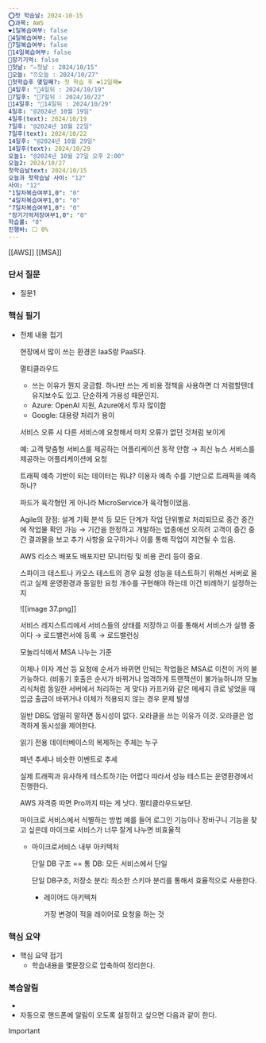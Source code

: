 ```yaml
---
⭕첫 학습날: 2024-10-15
⭕과목: AWS
❤1일복습여부: false
🧡4일복습여부: false
💛7일복습여부: false
💚14일복습여부: false
🧠장기기억: false
🛑첫날: "✏첫날 : 2024/10/15"
🛑오늘: "⏰오늘 : 2024/10/27"
🛑첫학습후 몇일째?: 첫 학습 후 ❤12일째❤
🛑4일후: "🥉4일뒤 : 2024/10/19"
🛑7일후: "🥈7일뒤 : 2024/10/22"
🛑14일후: "🥇14일뒤 : 2024/10/29"
4일후: "@2024년 10월 19일"
4일후(text): 2024/10/19
7일후: "@2024년 10월 22일"
7일후(text): 2024/10/22
14일후: "@2024년 10월 29일"
14일후(text): 2024/10/29
오늘1: "@2024년 10월 27일 오후 2:00"
오늘2: 2024/10/27
첫학습날text: 2024/10/15
오늘과 첫학습날 사이: "12"
사이: "12"
"1일차복습여부1,0": "0"
"4일차복습여부1,0": "0"
"7일차복습여부1,0": "0"
"장기기억저장여부1,0": "0"
학습률: "0"
진행바: ⬜ 0%
---
```

[[AWS]] [[MSA]]

### 단서 질문

- 질문1

### 핵심 필기

- 전체 내용 접기
    
    현장에서 많이 쓰는 환경은 IaaS랑 PaaS다.
    
      
    
    멀티클라우드
    
    - 쓰는 이유가 뭔지 궁금함. 하나만 쓰는 게 비용 정책을 사용하면 더 저렴할텐데 유지보수도 있고. 단순하게 가용성 때문인지.
    - Azure: OpenAI 지원, Azure에서 투자 많이함
    - Google: 대용량 처리가 용이
    
      
    
    서비스 오류 시 다른 서비스에 요청해서 마치 오류가 없던 것처럼 보이게
    
    예: 고객 맞춤형 서비스를 제공하는 어플리케이션 동작 안함 → 최신 뉴스 서비스를 제공하는 어플리케이션에 요청
    
      
    
    트래픽 예측 기반이 되는 데이터는 뭐냐? 이용자 예측 수를 기반으로 트래픽을 예측하나?
    
      
    
    파드가 육각형인 게 아니라 MicroService가 육각형이었음.
    
      
    
    Agile의 장점: 설계 기획 분석 등 모든 단계가 작업 단위별로 처리되므로 중간 중간에 작업물 확인 가능 → 기간을 한정하고 개발하는 업종에선 오히려 고객이 중간 중간 결과물을 보고 추가 사항을 요구하거나 이를 통해 작업이 지연될 수 있음.
    
      
    
    AWS 리소스 배포도 배포지만 모니터링 및 비용 관리 등이 중요.
    
      
    
    스파이크 테스트나 카오스 테스트의 경우 요청 성능을 테스트하기 위해선 서버로 올리고 실제 운영환경과 동일한 요청 개수를 구현해야 하는데 이건 비례하기 설정하는지
    
      
    
    ![[image 37.png]]
    
    서비스 레지스트리에서 서비스들의 상태를 저장하고 이를 통해서 서비스가 실행 중이다 → 로드밸런서에 등록 → 로드밸런싱
    
      
    
    모놀리식에서 MSA 나누는 기준
    
      
    
    이체나 이자 계산 등 요청에 순서가 바뀌면 안되는 작업들은 MSA로 이전이 거의 불가능하다. (비동기 호출은 순서가 바뀌거나 엄격하게 트랜잭션이 불가능하니까 모놀리식처럼 동일한 서버에서 처리하는 게 맞다) 카프카와 같은 메세지 큐로 넣었을 때 입금 출금이 바뀌거나 이체가 적용되지 않는 경우 문제 발생
    
    일반 DB도 엄밀히 말하면 동시성이 없다. 오라클을 쓰는 이유가 이것. 오라클은 엄격하게 동시성을 제어한다.
    
      
    
    읽기 전용 데이터베이스의 복제하는 주체는 누구
    
      
    
    매년 추세나 비슷한 이벤트로 추세
    
    실제 트래픽과 유사하게 테스트하기는 어렵다 따라서 성능 테스트는 운영환경에서 진행한다.
    
      
    
    AWS 자격증 따면 Pro까지 따는 게 낫다. 멀티클라우드보단.
    
      
    
    마이크로 서비스에서 식별하는 방법 예를 들어 로그인 기능이나 장바구니 기능을 찾고 싶은데 마이크로 서비스가 너무 잘게 나누면 비효율적
    
      
    
    - 마이크로서비스 내부 아키텍처
        
        단일 DB 구조 == 통 DB: 모든 서비스에서 단일
        
        단일 DB구조, 저장소 분리: 최소한 스키마 분리를 통해서 효율적으로 사용한다.
        
          
        
        - 레이어드 아키텍처
            
            가장 변경이 적을 레이어로 요청을 하는 것
            
        
          
        
    

### 핵심 요약

- 핵심 요약 접기
    - 학습내용을 몇문장으로 압축하여 정리한다.

### 복습알림

- 
- 자동으로 핸드폰에 알림이 오도록 설정하고 싶으면 다음과 같이 한다.

> [!important]  
> 